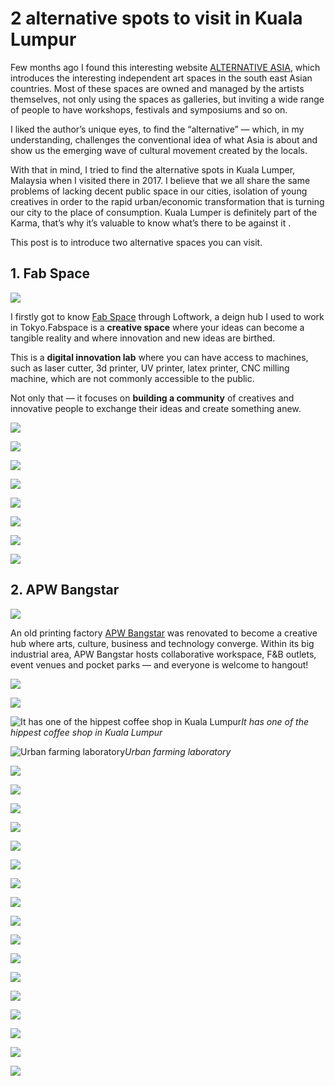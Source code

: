 
# 2 alternative spots to visit in Kuala Lumpur


Few months ago I found this interesting website [ALTERNATIVE ASIA](https://alternativeasia.net/), which introduces the interesting independent art spaces in the south east Asian countries. Most of these spaces are owned and managed by the artists themselves, not only using the spaces as galleries, but inviting a wide range of people to have workshops, festivals and symposiums and so on.

I liked the author’s unique eyes, to find the “alternative” — which, in my understanding, challenges the conventional idea of what Asia is about and show us the emerging wave of cultural movement created by the locals.

With that in mind, I tried to find the alternative spots in Kuala Lumper, Malaysia when I visited there in 2017. I believe that we all share the same problems of lacking decent public space in our cities, isolation of young creatives in order to the rapid urban/economic transformation that is turning our city to the place of consumption. Kuala Lumper is definitely part of the Karma, that’s why it’s valuable to know what’s there to be against it .

This post is to introduce two alternative spaces you can visit.

## 1. Fab Space

![](https://cdn-images-1.medium.com/max/8000/1*RWd-sME5koYGLTK8jrDlrA.jpeg)

I firstly got to know [Fab Space](https://www.fabspacekl.com/) through Loftwork, a deign hub I used to work in Tokyo.Fabspace is a **creative space** where your ideas can become a tangible reality and where innovation and new ideas are birthed.

This is a **digital innovation lab** where you can have access to machines, such as laser cutter, 3d printer, UV printer, latex printer, CNC milling machine, which are not commonly accessible to the public.

Not only that — it focuses on **building a community** of creatives and innovative people to exchange their ideas and create something anew.

![](https://cdn-images-1.medium.com/max/8000/1*9hJj_tm8rDUo1rejae_TwQ.jpeg)

![](https://cdn-images-1.medium.com/max/8000/1*tx45Dhf9-D_Y_0pZtAg51Q.jpeg)

![](https://cdn-images-1.medium.com/max/8000/1*pcBPpiKjIs60SYXdFAx2-g.jpeg)

![](https://cdn-images-1.medium.com/max/8000/1*orhDJxVNVFw5wjJ3KawiBA.jpeg)

![](https://cdn-images-1.medium.com/max/8000/1*7Sg4uX3yg1BrQ73qSlXBIg.jpeg)

![](https://cdn-images-1.medium.com/max/8000/1*W_FA-_5BJkbheIY5OlzisA.jpeg)

![](https://cdn-images-1.medium.com/max/8000/1*_rs9aj7nw4--kdk7KSWd6w.jpeg)

![](https://cdn-images-1.medium.com/max/8000/1*IYqKHrCjBGgHskMWq2Pevg.jpeg)

## 2. APW Bangstar

![](https://cdn-images-1.medium.com/max/8064/1*YHrLpMZZX7RGwxXxFv08sg.jpeg)

An old printing factory [APW Bangstar](https://apw.my/) was renovated to become a creative hub where arts, culture, business and technology converge. Within its big industrial area, APW Bangstar hosts collaborative workspace, F&B outlets, event venues and pocket parks — and everyone is welcome to hangout!

![](https://cdn-images-1.medium.com/max/8064/1*qEdWPoAzBHuk16naXGlSQQ.jpeg)

![](https://cdn-images-1.medium.com/max/8064/1*gHSUhx9ADrAAVIEDr0y3lA.jpeg)

![It has one of the hippest coffee shop in Kuala Lumpur](https://cdn-images-1.medium.com/max/8064/1*HQjoTFOgUh1HSPGBXSQKMA.jpeg)*It has one of the hippest coffee shop in Kuala Lumpur*

![Urban farming laboratory](https://cdn-images-1.medium.com/max/8000/1*gbGryDWsVYi0DaMDkos9Eg.jpeg)*Urban farming laboratory*

![](https://cdn-images-1.medium.com/max/8064/1*ZiIptR4xAGFdCjYYMd4_EQ.jpeg)

![](https://cdn-images-1.medium.com/max/6048/1*cZJuO0oREVtd6esQTA5YOQ.jpeg)

![](https://cdn-images-1.medium.com/max/8064/1*zen47XcO0SGGxNJn6frcHQ.jpeg)

![](https://cdn-images-1.medium.com/max/8064/1*3_CuK2D0KbR_HviFYmJ6Eg.jpeg)

![](https://cdn-images-1.medium.com/max/8000/1*n3m2Qie1nP3qzblsCdmYYw.jpeg)

![](https://cdn-images-1.medium.com/max/8000/1*ZQHdKgE_9Dfg45U9aIlpQg.jpeg)

![](https://cdn-images-1.medium.com/max/8000/1*GFd56GPQnplUaEmCQ99rew.jpeg)

![](https://cdn-images-1.medium.com/max/8000/1*Mj1XVkftGzOvaeeGjwswDA.jpeg)

![](https://cdn-images-1.medium.com/max/8000/1*Fcn_u0U2w4bzqRWMpa-mYw.jpeg)

![](https://cdn-images-1.medium.com/max/8000/1*NqqKK7fLz5olRbUecbajYA.jpeg)

![](https://cdn-images-1.medium.com/max/8000/1*U2cJfYMGuPIz7uTAqwtJxA.jpeg)

![](https://cdn-images-1.medium.com/max/8064/1*SGVVJn6W4c-iQCBM0Di1ZA.jpeg)

![](https://cdn-images-1.medium.com/max/8064/1*PUu9yaxzrJXv1pvU5An4Yg.jpeg)

![](https://cdn-images-1.medium.com/max/8064/1*JYMDFNMAaUEHJWYbvIWGxA.jpeg)

![](https://cdn-images-1.medium.com/max/8064/1*8yc53aJghk430SgKdhJqJQ.jpeg)

![](https://cdn-images-1.medium.com/max/8064/1*BL7klGBu6cBh5Olny7A4HA.jpeg)

![](https://cdn-images-1.medium.com/max/6048/1*4dpG-0cEi9hFENmNx5UxmA.jpeg)
